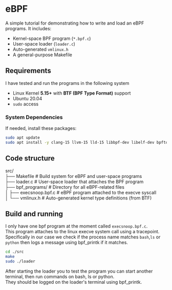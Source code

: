 # eBPF

A simple tutorial for demonstrating how to write and load an eBPF programs. It includes:

- Kernel-space BPF program (`*.bpf.c`)
- User-space loader (`loader.c`)
- Auto-generated `vmlinux.h`
- A general-purpose Makefile

## Requirements

I have tested and run the programs in the following system

- Linux Kernel **5.15+** with **BTF (BPF Type Format)** support
- Ubuntu 20.04
- `sudo` access

### System Dependencies

If needed, install these packages:

```bash
sudo apt update
sudo apt install -y clang-15 llvm-15 lld-15 libbpf-dev libelf-dev bpftool linux-headers-$(uname -r)

```

## Code structure
src/  
├── Makefile              # Build system for eBPF and user-space programs  
├── loader.c              # User-space loader that attaches the BPF program  
├── bpf_programs/         # Directory for all eBPF-related files  
│   ├── execsnoop.bpf.c   # eBPF program attached to the execve syscall  
│   └── vmlinux.h         # Auto-generated kernel type definitions (from BTF)  

## Build and running

I only have one bpf program at the moment called `execsnoop.bpf.c`.   
This program attaches to the linux execve system call using a tracepoint.   
Specifically in our case we check if the process name matches `bash`,`ls` or `python` then logs a message using bpf_printk if it matches.  

```bash
cd ./src
make
sudo ./loader
```
After starting the loader you to test the program you can start another terminal, then run commands on bash, ls or python.   
They should be logged on the loader's terminal using bpf_printk.



